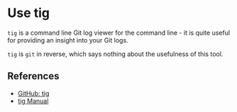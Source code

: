 # Use tig

`tig` is a command line Git log viewer for the command line - it is quite useful for providing an insight into your Git logs.

`tig` is `git` in reverse, which says nothing about the usefulness of this tool.

## References

- [GitHub: tig](https://jonas.github.io/tig/)
- [tig Manual](https://jonas.github.io/tig/doc/manual.html)
